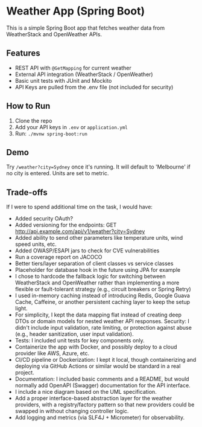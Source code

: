 # Weather App (Spring Boot)

This is a simple Spring Boot app that fetches weather data from WeatherStack and OpenWeather APIs.

## Features
- REST API with `@GetMapping` for current weather
- External API integration (WeatherStack / OpenWeather)
- Basic unit tests with JUnit and Mockito
- API Keys are pulled from the .env file (not included for security)

## How to Run
1. Clone the repo
2. Add your API keys in `.env` or `application.yml`
3. Run: `./mvnw spring-boot:run`

## Demo
Try `/weather?city=Sydney` once it's running.
It will default to 'Melbourne' if no city is entered. 
Units are set to metric. 

## Trade-offs 
  If I were to spend additional time on the task, I would have: 
 - Added security OAuth? 
 - Added versioning for the endpoints: GET http://api.example.com/api/v1/weather?city=Sydney 
 - Added ability to send other parameters like temperature units, wind speed units, etc. 
 - Added OWASP/ESAPI jars to check for CVE vulnerabilities
 - Run a coverage report on JACOCO
 - Better tiers/layer separation of client classes vs service classes 
 - Placeholder for database hook in the future using JPA for example 
 - I chose to hardcode the fallback logic for switching between WeatherStack and OpenWeather 
    rather than implementing a more flexible or fault-tolerant strategy (e.g., circuit breakers or Spring Retry)
 - I used in-memory caching instead of introducing Redis, Google Guava Cache, Caffeine, or another persistent caching layer to keep the setup light.
 - For simplicity, I kept the data mapping flat instead of creating deep DTOs or domain models for nested weather API responses.
   Security: I didn't include input validation, rate limiting, or protection against abuse (e.g., header sanitization, user input validation).
 - Tests: I included unit tests for key components only. 
 - Containerize the app with Docker, and possibly deploy to a cloud provider like AWS, Azure, etc.
 - CI/CD pipeline or Dockerization: I kept it local, though containerizing and deploying via GitHub Actions or similar would be standard in a real project.
 - Documentation: I included basic comments and a README, but would normally add OpenAPI (Swagger) documentation for the API interface.
 - I include a nice diagram based on the UML specification. 
 - Add a proper interface-based abstraction layer for the weather providers, with a registry/factory pattern so that new providers could be swapped in without changing controller logic.
 - Add logging and metrics (via SLF4J + Micrometer) for observability. 
 

